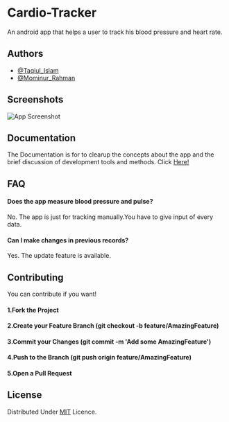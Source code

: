# Cardio-Tracker
An android app that helps a user to track his blood pressure and heart rate.
## Authors

- [@Taqiul_Islam](https://github.com/Taqiul008)
- [@Mominur_Rahman](https://github.com/Momin1807011)

## Screenshots

![App Screenshot]()


## Documentation

The Documentation is for to clearup the concepts about the app and the brief discussion of development tools and methods. Click [Here!](https://linktodocumentation)

## FAQ
#### Does the app measure blood pressure and pulse?
No. The app is just for tracking manually.You have to give input of every data.

#### Can I make changes in previous records?
Yes. The update feature is available.

## Contributing
You can contribute if you want!

#### 1.Fork the Project
#### 2.Create your Feature Branch (git checkout -b feature/AmazingFeature)
#### 3.Commit your Changes (git commit -m 'Add some AmazingFeature')
#### 4.Push to the Branch (git push origin feature/AmazingFeature)
#### 5.Open a Pull Request

## License

Distributed Under [MIT](https://choosealicense.com/licenses/mit/) Licence.
